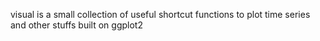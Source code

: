 
visual is a small collection of useful shortcut functions to plot time series and other stuffs built on ggplot2
